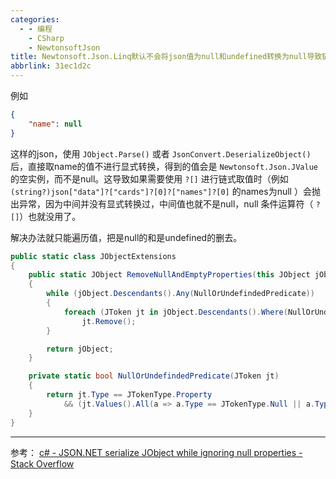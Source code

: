 ```yaml
---
categories:
  - - 编程
    - CSharp
    - NewtonsoftJson
title: Newtonsoft.Json.Linq默认不会将json值为null和undefined转换为null导致链式取值时抛异常
abbrlink: 31ec1d2c
---
```


例如

```json
{
	"name": null
}
```

这样的json，使用 `JObject.Parse()` 或者 `JsonConvert.DeserializeObject()` 后，直接取name的值不进行显式转换，得到的值会是 `Newtonsoft.Json.JValue` 的空实例，而不是null。这导致如果需要使用 `?[]` 进行链式取值时（例如 `(string?)json["data"]?["cards"]?[0]?["names"]?[0]` 的names为null ）会抛出异常，因为中间并没有显式转换过，中间值也就不是null，null 条件运算符（ `?[]`）也就没用了。

解决办法就只能遍历值，把是null的和是undefined的删去。

```csharp
public static class JObjectExtensions
{
    public static JObject RemoveNullAndEmptyProperties(this JObject jObject)
    {
        while (jObject.Descendants().Any(NullOrUndefindedPredicate))
        {
            foreach (JToken jt in jObject.Descendants().Where(NullOrUndefindedPredicate).ToArray())
                jt.Remove();
        }

        return jObject;
    }

    private static bool NullOrUndefindedPredicate(JToken jt)
    {
        return jt.Type == JTokenType.Property
            && (jt.Values().All(a => a.Type == JTokenType.Null || a.Type == JTokenType.Undefined) || !jt.Values().Any());
    }
}
```

---

参考： [c# - JSON.NET serialize JObject while ignoring null properties - Stack Overflow](https://stackoverflow.com/a/60182337)